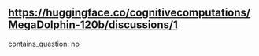 ## https://huggingface.co/cognitivecomputations/MegaDolphin-120b/discussions/1

contains_question: no